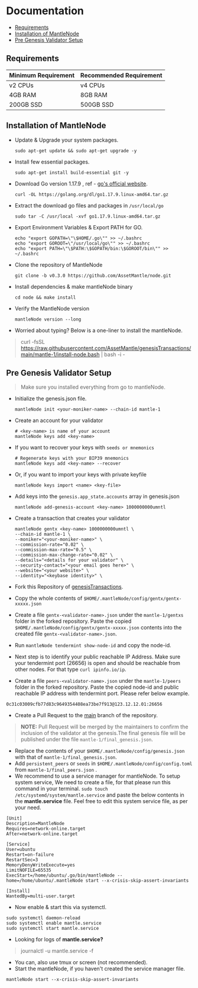 # Documentation

- [Requirements](#requirement)
- [Installation of MantleNode](#installation)
- [Pre Genesis Validator Setup](#genesis-validator)

<a name="requirement"></a>
## Requirements
| Minimum Requirement | Recommended Requirement |
| ------------------- | ----------------------- |
| v2 CPUs             | v4 CPUs                 |
| 4GB RAM             | 8GB RAM                 |
| 200GB SSD           | 500GB SSD               |

<a name="installation"></a>
## Installation of MantleNode

- Update & Upgrade your system packages.

  ```shell
  sudo apt-get update && sudo apt-get upgrade -y
  ```

- Install few essential packages.

  ```shell
  sudo apt-get install build-essential git -y
  ```

- Download Go version 1.17.9 , ref - [go's official website](https://go.dev/dl/).

  ```shell
  curl -OL https://golang.org/dl/go1.17.9.linux-amd64.tar.gz
  ```

- Extract the download go files and packages in `/usr/local/go`

  ```shell
  sudo tar -C /usr/local -xvf go1.17.9.linux-amd64.tar.gz
  ```

- Export Environment Variables & Export PATH for GO.

  ```shell
  echo "export GOPATH=\"\$HOME/.go\"" >> ~/.bashrc
  echo "export GOROOT=\"/usr/local/go\"" >> ~/.bashrc
  echo "export PATH=\"\$PATH:\$GOPATH/bin:\$GOROOT/bin\"" >> ~/.bashrc
  ```

- Clone the repository of MantleNode

  ```shell
  git clone -b v0.3.0 https://github.com/AssetMantle/node.git
  ```

- Install dependencies & make mantleNode binary

  ```shell
  cd node && make install
  ```

- Verify the MantleNode version

  ```shell
  mantleNode version --long
  ```

- Worried about typing? Below is a one-liner to install the mantleNode.

> curl -fsSL https://raw.githubusercontent.com/AssetMantle/genesisTransactions/main/mantle-1/install-node.bash | bash -i -

<a name="genesis-validator"></a>
## Pre Genesis Validator Setup

> Make sure you installed everything from go to mantleNode.

- Initialize the genesis.json file.

  ```shell
  mantleNode init <your-moniker-name> --chain-id mantle-1
  ```

- Create an account for your validator

  ```shell
  # <key-name> is name of your account
  mantleNode keys add <key-name>
  ```

- If you want to recover your keys with `seeds or mnemonics`

  ```shell
  # Regenerate keys with your BIP39 mnemonics
  mantleNode keys add <key-name> --recover
  ```

- Or, if you want to import your keys with private keyfile

  ```shell
  mantleNode keys import <name> <key-file>
  ```

- Add keys into the `genesis.app_state.accounts` array in genesis.json

  ```shell
  mantleNode add-genesis-account <key-name> 1000000000umntl
  ```

- Create a transaction that creates your validator

  ```shell
  mantleNode gentx <key-name> 1000000000umntl \
  --chain-id mantle-1 \
  --moniker="<your-moniker-name>" \
  --commission-rate="0.02" \
  --commission-max-rate="0.5" \
  --commission-max-change-rate="0.02" \
  --details="<details for your validator" \
  --security-contact="<your email goes here>" \
  --website="<your website>" \
  --identity="<keybase identity>" \
  ```

- Fork this Repository of [genesisTransactions](https://github.com/AssetMantle/genesisTransactions).
- Copy the whole contents of `$HOME/.mantleNode/config/gentx/gentx-xxxxx.json`
- Create a file `gentx-<validator-name>.json` under the `mantle-1/gentxs` folder in the forked repository. Paste the copied `$HOME/.mantleNode/config/gentx/gentx-xxxxx.json` contents into the created file `gentx-<validator-name>.json`.
- Run `mantleNode tendermint show-node-id` and copy the node-id.
- Next step is to identify your public reachable IP Address. Make sure your tendermint port (26656) is open and should be reachable from other nodes. For that type `curl ipinfo.io/ip`.
- Create a file `peers-<validator-name>.json` under the `mantle-1/peers` folder in the forked repository. Paste the copied node-id and public reachable IP address with tendermint port. Please refer below example.

```shell
0c31c03009cfb77d83c9649354408ea73be7f913@123.12.12.01:26656
```

- Create a Pull Request to the [main](https://github.com/AssetMantle/genesisTransactions) branch of the repository.

> **NOTE:** Pull Request will be merged by the maintainers to confirm the inclusion of the validator at the genesis.The final genesis file will be published under the file `mantle-1/final_genesis.json`.

- Replace the contents of your `$HOME/.mantleNode/config/genesis.json` with that of `mantle-1/final_genesis.json`.
- Add `persistent_peers` or `seeds` in `$HOME/.mantleNode/config/config.toml` from `mantle-1/final_peers.json` .
- We recommend to use a service manager for mantleNode. To setup system service, We need to create a file, for that please run this command in your terminal. `sudo touch /etc/systemd/system/mantle.service` and paste the below contents in the **mantle.service** file. Feel free to edit this system service file, as per your need.

```
[Unit]
Description=MantleNode
Requires=network-online.target
After=network-online.target

[Service]
User=ubuntu
Restart=on-failure
RestartSec=3
MemoryDenyWriteExecute=yes
LimitNOFILE=65535
ExecStart=/home/ubuntu/.go/bin/mantleNode --home=/home/ubuntu/.mantleNode start --x-crisis-skip-assert-invariants

[Install]
WantedBy=multi-user.target
```

- Now enable & start this via systemctl.

```shell
sudo systemctl daemon-reload
sudo systemctl enable mantle.service
sudo systemctl start mantle.service
```
- Looking for logs of **mantle.service?**

> journalctl -u mantle.service -f

- You can, also use tmux or screen (not recommended).
- Start the mantleNode, if you haven't created the service manager file.

```shell
mantleNode start --x-crisis-skip-assert-invariants
```
